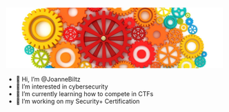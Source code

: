 <p align="left">
  <img src=https://github.com/JoanneBiltz/CTF-Writeups/blob/main/header.jpg>
</p>



- 👋 Hi, I’m @JoanneBiltz
- 👀 I’m interested in cybersecurity
- 🌱 I’m currently learning how to compete in CTFs
- 💞️ I’m working on my Security+ Certification

<!---
JoanneBiltz/JoanneBiltz is a ✨ special ✨ repository because its `README.md` (this file) appears on your GitHub profile.
You can click the Preview link to take a look at your changes.
--->
